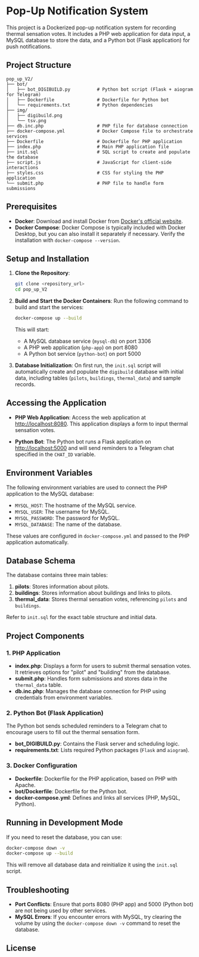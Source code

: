 
# Pop-Up Notification System

This project is a Dockerized pop-up notification system for recording thermal sensation votes. It includes a PHP web application for data input, a MySQL database to store the data, and a Python bot (Flask application) for push notifications.

## Project Structure

```plaintext
pop_up_V2/
├── bot/
│   ├── bot_DIGIBUILD.py          # Python bot script (Flask + aiogram for Telegram)
│   ├── Dockerfile                # Dockerfile for Python bot
│   └── requirements.txt          # Python dependencies
├── img/
│   ├── digibuild.png
│   └── tsv.png
├── db.inc.php                    # PHP file for database connection
├── docker-compose.yml            # Docker Compose file to orchestrate services
├── Dockerfile                    # Dockerfile for PHP application
├── index.php                     # Main PHP application file
├── init.sql                      # SQL script to create and populate the database
├── script.js                     # JavaScript for client-side interactions
├── styles.css                    # CSS for styling the PHP application
└── submit.php                    # PHP file to handle form submissions
```

## Prerequisites

- **Docker**: Download and install Docker from [Docker's official website](https://www.docker.com/get-started).
- **Docker Compose**: Docker Compose is typically included with Docker Desktop, but you can also install it separately if necessary. Verify the installation with `docker-compose --version`.

## Setup and Installation

1. **Clone the Repository**:
   ```bash
   git clone <repository_url>
   cd pop_up_V2
   ```

2. **Build and Start the Docker Containers**:
   Run the following command to build and start the services:
   ```bash
   docker-compose up --build
   ```

   This will start:
   - A MySQL database service (`mysql-db`) on port 3306
   - A PHP web application (`php-app`) on port 8080
   - A Python bot service (`python-bot`) on port 5000

3. **Database Initialization**:
   On first run, the `init.sql` script will automatically create and populate the `digibuild` database with initial data, including tables (`pilots`, `buildings`, `thermal_data`) and sample records.

## Accessing the Application

- **PHP Web Application**:
  Access the web application at [http://localhost:8080](http://localhost:8080). This application displays a form to input thermal sensation votes.

- **Python Bot**:
  The Python bot runs a Flask application on [http://localhost:5000](http://localhost:5000) and will send reminders to a Telegram chat specified in the `CHAT_ID` variable.

## Environment Variables

The following environment variables are used to connect the PHP application to the MySQL database:

- `MYSQL_HOST`: The hostname of the MySQL service.
- `MYSQL_USER`: The username for MySQL.
- `MYSQL_PASSWORD`: The password for MySQL.
- `MYSQL_DATABASE`: The name of the database.

These values are configured in `docker-compose.yml` and passed to the PHP application automatically.

## Database Schema

The database contains three main tables:

1. **pilots**: Stores information about pilots.
2. **buildings**: Stores information about buildings and links to pilots.
3. **thermal_data**: Stores thermal sensation votes, referencing `pilots` and `buildings`.

Refer to `init.sql` for the exact table structure and initial data.

## Project Components

### 1. PHP Application

- **index.php**: Displays a form for users to submit thermal sensation votes. It retrieves options for "pilot" and "building" from the database.
- **submit.php**: Handles form submissions and stores data in the `thermal_data` table.
- **db.inc.php**: Manages the database connection for PHP using credentials from environment variables.

### 2. Python Bot (Flask Application)

The Python bot sends scheduled reminders to a Telegram chat to encourage users to fill out the thermal sensation form.

- **bot_DIGIBUILD.py**: Contains the Flask server and scheduling logic.
- **requirements.txt**: Lists required Python packages (`Flask` and `aiogram`).

### 3. Docker Configuration

- **Dockerfile**: Dockerfile for the PHP application, based on PHP with Apache.
- **bot/Dockerfile**: Dockerfile for the Python bot.
- **docker-compose.yml**: Defines and links all services (PHP, MySQL, Python).

## Running in Development Mode

If you need to reset the database, you can use:

```bash
docker-compose down -v
docker-compose up --build
```

This will remove all database data and reinitialize it using the `init.sql` script.

## Troubleshooting

- **Port Conflicts**: Ensure that ports 8080 (PHP app) and 5000 (Python bot) are not being used by other services.
- **MySQL Errors**: If you encounter errors with MySQL, try clearing the volume by using the `docker-compose down -v` command to reset the database.

## License

